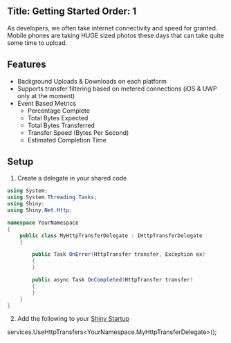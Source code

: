 Title: Getting Started
Order: 1
---

As developers, we often take internet connectivity and speed for granted.  Mobile phones are taking HUGE sized photos these days that can take quite some time to upload.

## Features

* Background Uploads & Downloads on each platform
* Supports transfer filtering based on metered connections (iOS & UWP only at the moment)
* Event Based Metrics
  * Percentage Complete
  * Total Bytes Expected
  * Total Bytes Transferred
  * Transfer Speed (Bytes Per Second)
  * Estimated Completion Time

<?! PackageInfo "Shiny.Net.Http" /?>

## Setup

1. Create a delegate in your shared code

```csharp
using System;
using System.Threading.Tasks;
using Shiny;
using Shiny.Net.Http;

namespace YourNamespace
{
    public class MyHttpTransferDelegate : IHttpTransferDelegate
    {

        public Task OnError(HttpTransfer transfer, Exception ex) 
        {
        }

        public async Task OnCompleted(HttpTransfer transfer)
        {
        }
    }
}

```

2. Add the following to your [Shiny Startup](xref:startup)

<?! Startup ?>
services.UseHttpTransfers<YourNamespace.MyHttpTransferDelegate>();
<?!/ Startup ?>
